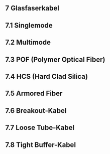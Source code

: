 ## 7 Glasfaserkabel
## 7.1 Singlemode
## 7.2 Multimode
## 7.3 POF (Polymer Optical Fiber)
## 7.4 HCS (Hard Clad Silica)
## 7.5 Armored Fiber
## 7.6 Breakout-Kabel
## 7.7 Loose Tube-Kabel
## 7.8 Tight Buffer-Kabel